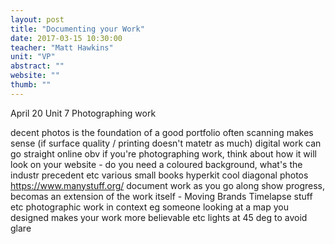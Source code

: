 ```yaml
---
layout: post
title: "Documenting your Work"
date: 2017-03-15 10:30:00
teacher: "Matt Hawkins"
unit: "VP"
abstract: ""
website: ""
thumb: ""
---
```


April 20
Unit 7 Photographing work

decent photos is the foundation of a good portfolio
often scanning makes sense (if surface quality / printing doesn't matetr as much)
digital work can go straight online obv
if you're photographing work, think about how it will look on your website - do you need a coloured background, what's the industr precedent etc
various small books
hyperkit cool diagonal photos
https://www.manystuff.org/
document work as you go along
show progress, becomas an extension of the work itself - Moving Brands
Timelapse stuff etc
photographic work in context eg someone looking at a map you designed
makes your work more believable etc
lights at 45 deg to avoid glare
